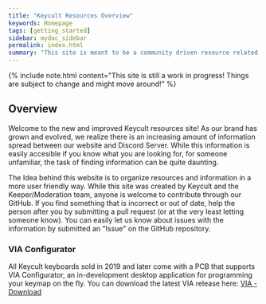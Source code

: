 ```yaml
---
title: "Keycult Resources Overview"
keywords: Homepage
tags: [getting_started]
sidebar: mydoc_sidebar
permalink: index.html
summary: "This site is meant to be a community driven resource related to Keycult products. Please feel free to make suggestions and contribute through our GitHub linked above."
---
```


{% include note.html content="This site is still a work in progress! Things are subject to change and might move around!" %}

## Overview

Welcome to the new and improved Keycult resources site! As our brand has grown and evolved, we realize there is an increasing amount of information spread between our website and Discord Server. While this information is easily accesible if you know what you are looking for, for someone unfamiliar, the task of finding information can be quite daunting.

The Idea behind this website is to organize resources and information in a more user friendly way. While this site was created by Keycult and the Keeper/Moderation team, anyone is welcome to contribute through our GitHub. If you find something that is incorrect or out of date, help the person after you by submitting a pull request (or at the very least letting someone know). You can easily let us know about issues with the information by submitted an "Issue" on the GitHub repository.

### VIA Configurator

All Keycult keyboards sold in 2019 and later come with a PCB that supports VIA Configurator, an in-development desktop application for programming your keymap on the fly. You can download the latest VIA release here: [VIA - Download](https://caniusevia.com)

